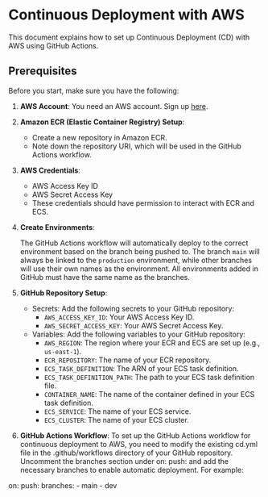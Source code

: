 # Continuous Deployment with AWS

This document explains how to set up Continuous Deployment (CD) with AWS using GitHub Actions.

## Prerequisites

Before you start, make sure you have the following:

1. **AWS Account**: You need an AWS account. Sign up [here](https://aws.amazon.com/).

2. **Amazon ECR (Elastic Container Registry) Setup**: 
   - Create a new repository in Amazon ECR.
   - Note down the repository URI, which will be used in the GitHub Actions workflow.

3. **AWS Credentials**: 
   - AWS Access Key ID
   - AWS Secret Access Key
   - These credentials should have permission to interact with ECR and ECS.

4. **Create Environments**:

   The GitHub Actions workflow will automatically deploy to the correct environment based on the branch being pushed to. The branch `main` will always be linked to the `production` environment, while other branches will use their own names as the environment. All environments added in GitHub must have the same name as the branches.

5. **GitHub Repository Setup**:
   - Secrets: Add the following secrets to your GitHub repository:
     - `AWS_ACCESS_KEY_ID`: Your AWS Access Key ID.
     - `AWS_SECRET_ACCESS_KEY`: Your AWS Secret Access Key.
   - Variables: Add the following variables to your GitHub repository:
     - `AWS_REGION`: The region where your ECR and ECS are set up (e.g., `us-east-1`).
     - `ECR_REPOSITORY`: The name of your ECR repository.
     - `ECS_TASK_DEFINITION`: The ARN of your ECS task definition.
     - `ECS_TASK_DEFINITION_PATH`: The path to your ECS task definition file.
     - `CONTAINER_NAME`: The name of the container defined in your ECS task definition.
     - `ECS_SERVICE`: The name of your ECS service.
     - `ECS_CLUSTER`: The name of your ECS cluster.

6. **GitHub Actions Workflow**:
To set up the GitHub Actions workflow for continuous deployment to AWS, you need to modify the existing cd.yml file in the .github/workflows directory of your GitHub repository.
Uncomment the branches section under on: push: and add the necessary branches to enable automatic deployment. For example:

on:
  push:
    branches:
      - main
      - dev

